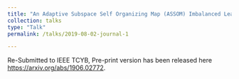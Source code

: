 ```yaml
---
title: "An Adaptive Subspace Self Organizing Map (ASSOM) Imbalanced Learning with Applications to EEG"
collection: talks
type: "Talk"
permalink: /talks/2019-08-02-journal-1

---
```

Re-Submitted to IEEE TCYB, Pre-print version has been released here https://arxiv.org/abs/1906.02772.
